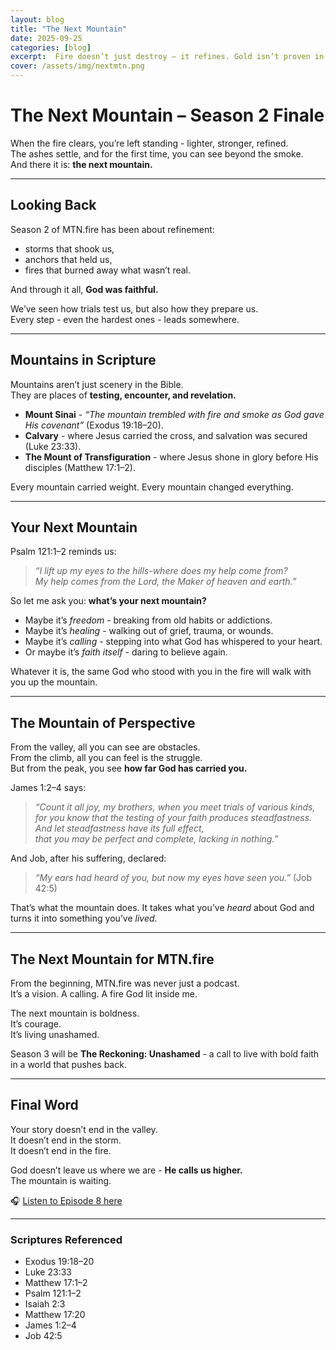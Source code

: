 ```yaml
---
layout: blog
title: "The Next Mountain"
date: 2025-09-25
categories: [blog]
excerpt:  Fire doesn’t just destroy — it refines. Gold isn’t proven in comfort, it’s proven in the flames. 
cover: /assets/img/nextmtn.png
---
```

# The Next Mountain – Season 2 Finale

When the fire clears, you’re left standing - lighter, stronger, refined.  
The ashes settle, and for the first time, you can see beyond the smoke.  
And there it is: **the next mountain.**

---

## Looking Back

Season 2 of MTN.fire has been about refinement:  
- storms that shook us,  
- anchors that held us,  
- fires that burned away what wasn’t real.  

And through it all, **God was faithful.**

We’ve seen how trials test us, but also how they prepare us.  
Every step - even the hardest ones - leads somewhere.  

---

## Mountains in Scripture

Mountains aren’t just scenery in the Bible.  
They are places of **testing, encounter, and revelation.**

- **Mount Sinai** - *“The mountain trembled with fire and smoke as God gave His covenant”* (Exodus 19:18–20).  
- **Calvary** - where Jesus carried the cross, and salvation was secured (Luke 23:33).  
- **The Mount of Transfiguration** - where Jesus shone in glory before His disciples (Matthew 17:1–2).  

Every mountain carried weight. Every mountain changed everything.  

---

## Your Next Mountain

Psalm 121:1–2 reminds us:  
> *“I lift up my eyes to the hills-where does my help come from?  
> My help comes from the Lord, the Maker of heaven and earth.”*

So let me ask you: **what’s your next mountain?**  

- Maybe it’s *freedom* - breaking from old habits or addictions.  
- Maybe it’s *healing* - walking out of grief, trauma, or wounds.  
- Maybe it’s *calling* - stepping into what God has whispered to your heart.  
- Or maybe it’s *faith itself* - daring to believe again.  

Whatever it is, the same God who stood with you in the fire will walk with you up the mountain.  

---

## The Mountain of Perspective

From the valley, all you can see are obstacles.  
From the climb, all you can feel is the struggle.  
But from the peak, you see **how far God has carried you.**

James 1:2–4 says:  
> *“Count it all joy, my brothers, when you meet trials of various kinds,  
> for you know that the testing of your faith produces steadfastness.  
> And let steadfastness have its full effect,  
> that you may be perfect and complete, lacking in nothing.”*

And Job, after his suffering, declared:  
> *“My ears had heard of you, but now my eyes have seen you.”* (Job 42:5)  

That’s what the mountain does. It takes what you’ve *heard* about God and turns it into something you’ve *lived.*  

---

## The Next Mountain for MTN.fire

From the beginning, MTN.fire was never just a podcast.  
It’s a vision. A calling. A fire God lit inside me.  

The next mountain is boldness.  
It’s courage.  
It’s living unashamed.  

Season 3 will be **The Reckoning: Unashamed** - a call to live with bold faith in a world that pushes back.  

---

## Final Word

Your story doesn’t end in the valley.  
It doesn’t end in the storm.  
It doesn’t end in the fire.  

God doesn’t leave us where we are - **He calls us higher.**  
The mountain is waiting.  

🎧 [Listen to Episode 8 here](https://mtnfire.org)  

---

### Scriptures Referenced
- Exodus 19:18–20  
- Luke 23:33  
- Matthew 17:1–2  
- Psalm 121:1–2  
- Isaiah 2:3  
- Matthew 17:20  
- James 1:2–4  
- Job 42:5  
